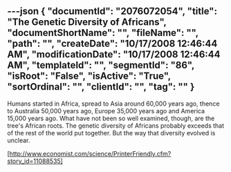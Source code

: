 ---json
{
  "documentId": "2076072054",
  "title": "The Genetic Diversity of Africans",
  "documentShortName": "",
  "fileName": "",
  "path": "",
  "createDate": "10/17/2008 12:46:44 AM",
  "modificationDate": "10/17/2008 12:46:44 AM",
  "templateId": "",
  "segmentId": "86",
  "isRoot": "False",
  "isActive": "True",
  "sortOrdinal": "",
  "clientId": "",
  "tag": ""
}
---

Humans started in Africa, spread to Asia around 60,000 years ago, thence to Australia 50,000 years ago, Europe 35,000 years ago and America 15,000 years ago. What have not been so well examined, though, are the tree's African roots. The genetic diversity of Africans probably exceeds that of the rest of the world put together. But the way that diversity evolved is unclear.

[http://www.economist.com/science/PrinterFriendly.cfm?story_id=11088535]
